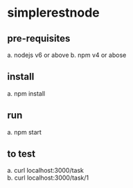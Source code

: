 # simplerestnode

## pre-requisites
   a. nodejs v6 or above
   b. npm v4 or abose

## install
   a. npm install

## run
   a. npm start

## to test
   a. curl localhost:3000/task  
   b. curl localhost:3000/task/1  

   
